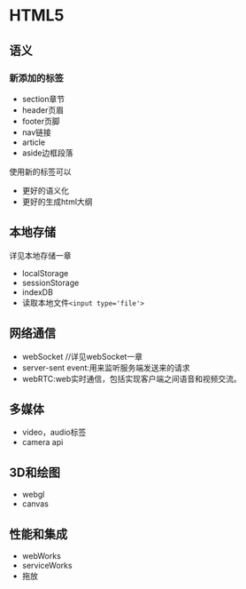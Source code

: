 # HTML5

## 语义

### 新添加的标签

- section章节
- header页眉
- footer页脚
- nav链接
- article
- aside边框段落

使用新的标签可以

- 更好的语义化
- 更好的生成html大纲

## 本地存储

详见本地存储一章

- localStorage
- sessionStorage
- indexDB
- 读取本地文件```<input type='file'>```

## 网络通信

- webSocket //详见webSocket一章
- server-sent event:用来监听服务端发送来的请求
- webRTC:web实时通信，包括实现客户端之间语音和视频交流。

## 多媒体

- video，audio标签
- camera api

## 3D和绘图

- webgl
- canvas

## 性能和集成

- webWorks
- serviceWorks
- 拖放